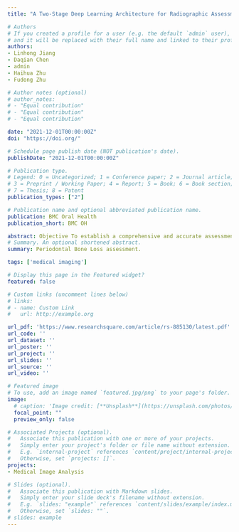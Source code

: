 ```yaml
---
title: "A Two-Stage Deep Learning Architecture for Radiographic Assessment of Periodontal Bone Loss"

# Authors
# If you created a profile for a user (e.g. the default `admin` user), write the username (folder name) here 
# and it will be replaced with their full name and linked to their profile.
authors:
- Linhong Jiang
- Daqian Chen
- admin
- Haihua Zhu
- Fudong Zhu

# Author notes (optional)
# author_notes:
# - "Equal contribution"
# - "Equal contribution"
# - "Equal contribution"

date: "2021-12-01T00:00:00Z"
doi: "https://doi.org/"

# Schedule page publish date (NOT publication's date).
publishDate: "2021-12-01T00:00:00Z"

# Publication type.
# Legend: 0 = Uncategorized; 1 = Conference paper; 2 = Journal article;
# 3 = Preprint / Working Paper; 4 = Report; 5 = Book; 6 = Book section;
# 7 = Thesis; 8 = Patent
publication_types: ["2"]

# Publication name and optional abbreviated publication name.
publication: BMC Oral Health
publication_short: BMC OH

abstract: Objective To establish a comprehensive and accurate assessment model of periodontal alveolar bone loss based on panoramic images. Methods A total of 640 panoramic images were included, and 3 experienced periodontal physicians marked the key points needed to calculate the degree of periodontal alveolar bone loss and the speci c location and shape of the alveolar bone loss. A deep learning architecture based on UNet and YOLO-v4 was proposed to localize the tooth and key points, and the percentage and stageof periodontal alveolar bone loss were accurately calculated. The ability of the model to recognize these features was evaluated and compared with that of general dental practitioners. Results The overall classi cation accuracy of the model was 0.77, and the performance of the model varied for different tooth positions and categories; model classi cation was generally more accurate than that of general practitioners. Conclusion It is feasible to establish deep learning model forassessmentand staging radiographicperiodontal alveolar bone loss using two-stage architecture based on UNet and YOLO-v4.
# Summary. An optional shortened abstract.
summary: Periodontal Bone Loss assessment.

tags: ['medical imaging']

# Display this page in the Featured widget?
featured: false

# Custom links (uncomment lines below)
# links:
# - name: Custom Link
#   url: http://example.org

url_pdf: 'https://www.researchsquare.com/article/rs-885130/latest.pdf'
url_code: ''
url_dataset: ''
url_poster: ''
url_project: ''
url_slides: ''
url_source: ''
url_video: ''

# Featured image
# To use, add an image named `featured.jpg/png` to your page's folder. 
image:
  # caption: 'Image credit: [**Unsplash**](https://unsplash.com/photos/pLCdAaMFLTE)'
  focal_point: ""
  preview_only: false

# Associated Projects (optional).
#   Associate this publication with one or more of your projects.
#   Simply enter your project's folder or file name without extension.
#   E.g. `internal-project` references `content/project/internal-project/index.md`.
#   Otherwise, set `projects: []`.
projects:
- Medical Image Analysis

# Slides (optional).
#   Associate this publication with Markdown slides.
#   Simply enter your slide deck's filename without extension.
#   E.g. `slides: "example"` references `content/slides/example/index.md`.
#   Otherwise, set `slides: ""`.
# slides: example
---
```


<!-- {{% callout note %}}
Click the *Cite* button above to demo the feature to enable visitors to import publication metadata into their reference management software.
{{% /callout %}}

{{% callout note %}}
Create your slides in Markdown - click the *Slides* button to check out the example.
{{% /callout %}}

Supplementary notes can be added here, including [code, math, and images](https://wowchemy.com/docs/writing-markdown-latex/). -->
